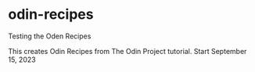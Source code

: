 # odin-recipes
Testing the Oden Recipes

This creates Odin Recipes from The Odin Project tutorial.
Start September 15, 2023